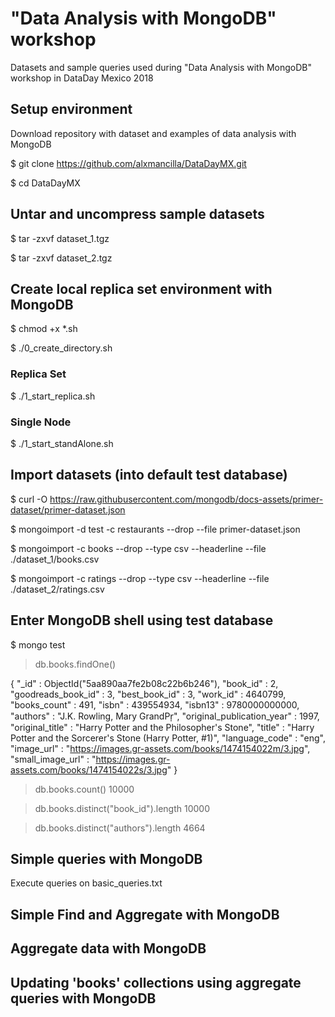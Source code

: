 # "Data Analysis with MongoDB" workshop 

Datasets and sample queries used during "Data Analysis with MongoDB" workshop in DataDay Mexico 2018 

## Setup  environment

Download repository with dataset and examples of data analysis with MongoDB

$ git clone https://github.com/alxmancilla/DataDayMX.git

$ cd DataDayMX

## Untar and uncompress sample datasets

$ tar -zxvf dataset_1.tgz 

$ tar -zxvf dataset_2.tgz 


## Create local replica set environment with MongoDB
$ chmod +x *.sh

$ ./0_create_directory.sh 

### Replica Set
$ ./1_start_replica.sh 

### Single Node 
$ ./1_start_standAlone.sh 

## Import datasets (into default test database)

$ curl -O  https://raw.githubusercontent.com/mongodb/docs-assets/primer-dataset/primer-dataset.json

$ mongoimport -d test -c restaurants --drop --file primer-dataset.json

$ mongoimport  -c books --drop --type csv --headerline --file ./dataset_1/books.csv 

$ mongoimport  -c ratings --drop --type csv --headerline --file ./dataset_2/ratings.csv 

## Enter MongoDB shell using test database 

$ mongo test

>  db.books.findOne()

{
	"_id" : ObjectId("5aa890aa7fe2b08c22b6b246"),
	"book_id" : 2,
	"goodreads_book_id" : 3,
	"best_book_id" : 3,
	"work_id" : 4640799,
	"books_count" : 491,
	"isbn" : 439554934,
	"isbn13" : 9780000000000,
	"authors" : "J.K. Rowling, Mary GrandPr̩",
	"original_publication_year" : 1997,
	"original_title" : "Harry Potter and the Philosopher's Stone",
	"title" : "Harry Potter and the Sorcerer's Stone (Harry Potter, #1)",
	"language_code" : "eng",
	"image_url" : "https://images.gr-assets.com/books/1474154022m/3.jpg",
	"small_image_url" : "https://images.gr-assets.com/books/1474154022s/3.jpg"
}

>  db.books.count()
10000

>  db.books.distinct("book_id").length
10000

> db.books.distinct("authors").length
4664


## Simple queries with MongoDB  

Execute queries on basic_queries.txt

## Simple Find and Aggregate  with MongoDB  

## Aggregate data with MongoDB  

## Updating 'books' collections using aggregate queries with MongoDB  


